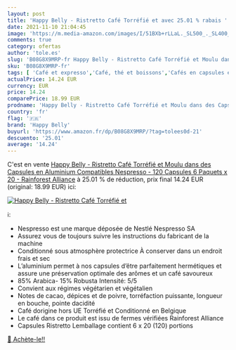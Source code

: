```yaml
---
layout: post
title: 'Happy Belly - Ristretto Café Torréfié et avec 25.01 % rabais '
date: 2021-11-10 21:04:45
image: 'https://m.media-amazon.com/images/I/51BXb+rLLaL._SL500_._SL400_.jpg'
comments: true
category: ofertas
author: 'tole.es'
slug: 'B08G8X9MRP-fr Happy Belly - Ristretto Café Torréfié et Moulu dans des...'
sku: 'B08G8X9MRP-fr'
tags: [ 'Café et expresso','Café, thé et boissons','Cafés en capsules et dosettes','Epicerie','happy belly','Épicerie', ]
actualPrice: 14.24 EUR
currency: EUR
price: 14.24
comparePrice: 18.99 EUR
prodname: 'Happy Belly - Ristretto Café Torréfié et Moulu dans des Capsules  en Aluminium  Compatibles Nespresso - 120 Capsules  6 Paquets x 20  - Rainforest Alliance'
country: 'fr'
flag: '🇫🇷'
brand: 'Happy Belly'
buyurl: 'https://www.amazon.fr/dp/B08G8X9MRP/?tag=tolees0d-21'
descuento: '25.01'
average: '14.24'
---
```


C'est en vente [Happy Belly - Ristretto Café Torréfié et Moulu dans des Capsules  en Aluminium  Compatibles Nespresso - 120 Capsules  6 Paquets x 20  - Rainforest Alliance](https://www.amazon.fr/dp/B08G8X9MRP/?tag=tolees0d-21)  à  25.01 % de réduction, prix final  14.24 EUR (original: 18.99 EUR) ici:

[![Happy Belly - Ristretto Café Torréfié et](https://m.media-amazon.com/images/I/51BXb+rLLaL._SL500_._SL400_.jpg)](https://www.amazon.fr/dp/B08G8X9MRP/?tag=tolees0d-21)

ℹ️:

- Nespresso est une marque déposée de Nestlé Nespresso SA
- Assurez vous de toujours suivre les instructions du fabricant de la machine
- Conditionné sous atmosphère protectrice À conserver dans un endroit frais et sec
- L’aluminium permet à nos capsules d’être parfaitement hermétiques et assure une préservation optimale des arômes et un café savoureux
- 85% Arabica- 15% Robusta Intensité: 5/5
- Convient aux régimes végétarien et végétalien
- Notes de cacao, dépices et de poivre, torréfaction puissante, longueur en bouche, pointe dacidité
- Café dorigine hors UE Torréfié et Conditionné en Belgique
- Le café dans ce produit est issu de fermes vérifiées Rainforest Alliance
- Capsules Ristretto Lemballage contient 6 x 20 (120) portions

[🛒 Achète-le!!](https://www.amazon.fr/dp/B08G8X9MRP/?tag=tolees0d-21)
